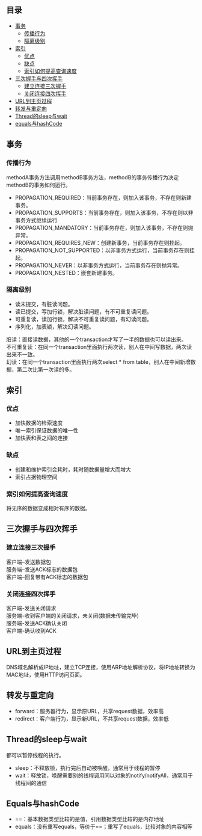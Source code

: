 ## 目录

- [事务](#事务)
    - [传播行为](#传播行为)
    - [隔离级别](#隔离级别)
- [索引](#索引)
    - [优点](#优点)
    - [缺点](#缺点)
    - [索引如何提高查询速度](#索引如何提高查询速度)
- [三次握手与四次挥手](#三次握手与四次挥手)
    - [建立连接三次握手](#建立连接三次握手)
    - [关闭连接四次挥手](#关闭连接四次挥手)
- [URL到主页过程](#URL到主页过程)
- [转发与重定向](#转发与重定向)
- [Thread的sleep与wait](#Thread的sleep与wait)
- [equals与hashCode](#Equals与hashCode)


## 事务

### 传播行为

methodA事务方法调用methodB事务方法，methodB的事务传播行为决定methodB的事务如何运行。

* PROPAGATION_REQUIRED：当前事务存在，则加入该事务，不存在则新建事务。
* PROPAGATION_SUPPORTS：当前事务存在，则加入该事务，不存在则以非事务方式继续运行
* PROPAGATION_MANDATORY：当前事务存在，则加入该事务，不存在则抛异常。
* PROPAGATION_REQUIRES_NEW：创建新事务，当前事务存在则挂起。
* PROPAGATION_NOT_SUPPORTED：以非事务方式运行，当前事务存在则挂起。
* PROPAGATION_NEVER：以非事务方式运行，当前事务存在则抛异常。
* PROPAGATION_NESTED：嵌套新建事务。

### 隔离级别

* 读未提交，有脏读问题。
* 读已提交，写加行锁，解决脏读问题，有不可重复读问题。
* 可重复读，读加行锁，解决不可重复读问题，有幻读问题。
* 序列化，加表锁，解决幻读问题。

脏读：直接读数据，其他的一个transaction才写了一半的数据也可以读出来。  
不可重复读：在同一个transaction里面执行两次读，别人在中间写数据，两次读出来不一致。  
幻读：在同一个transaction里面执行两次select * from table，别人在中间新增数据，第二次比第一次读的多。


## 索引

### 优点

* 加快数据的检索速度
* 唯一索引保证数据的唯一性
* 加快表和表之间的连接

### 缺点

* 创建和维护索引会耗时，耗时随数据量增大而增大
* 索引占据物理空间

### 索引如何提高查询速度

将无序的数据变成相对有序的数据。


## 三次握手与四次挥手

### 建立连接三次握手

客户端–发送数据包  
服务端–发送ACK标志的数据包  
客户端–回复带有ACK标志的数据包

### 关闭连接四次挥手

客户端-发送关闭请求  
服务端-收到客户端的关闭请求，未关闭(数据未传输完毕)  
服务端-发送ACK确认关闭  
客户端-确认收到ACK


## URL到主页过程

DNS域名解析成IP地址，建立TCP连接，使用ARP地址解析协议，将IP地址转换为MAC地址，使用HTTP访问页面。


## 转发与重定向

* forward：服务器行为，显示原URL，共享request数据，效率高
* redirect：客户端行为，显示新URL，不共享request数据，效率低


## Thread的sleep与wait

都可以暂停线程的执行。

* sleep：不释放锁，执行完后自动被唤醒，通常用于线程的暂停
* wait：释放锁，唤醒需要别的线程调用同以对象的notify/notifyAll，通常用于线程间的通信


## Equals与hashCode

* ==：基本数据类型比较的是值，引用数据类型比较的是内存地址
* equals：没有重写equals，等价于==；重写了equals，比较对象的内容相等
